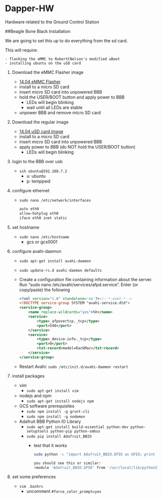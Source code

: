 Dapper-HW
=========

Hardware related to the Ground Control Station


##Beagle Bone Black Installation

We are going to set this up to do everything from the sd card.

This will require:

    - flashing the eMMC to RobertCNelson's modified uBoot
    - installing ubuntu on the uSD card

1. Download the eMMC Flasher image
    - [14.04 eMMC Flasher](http://rcn-ee.net/deb/flasher/trusty/BBB-eMMC-flasher-ubuntu-14.04-2014-04-18-2gb.img.xz)
    - install to a micro SD card
    - insert micro SD card into unpowered BBB
    - hold the USER/BOOT button and apply power to BBB
        - LEDs will begin blinking
        - wait until all LEDs are stable
    - unpower BBB and remove micro SD card

2. Download the regular image
    - [14.04 uSD card image](http://rcn-ee.net/deb/microsd/trusty/bone-ubuntu-14.04-2014-04-18-2gb.img.xz)
    - install to a micro SD card
    - insert micro SD card into unpowered BBB
    - apply power to BBB (do NOT hold the USER/BOOT button)
        - LEDs will begin blinking

3. login to the BBB over usb
    - ```ssh ubuntu@192.168.7.2```
        - u: ubuntu
        - p: temppwd

4. configure ethernet
    - ```sudo nano /etc/network/interfaces```

        ```bash
        auto eth0
        allow-hotplug eth0
        iface eth0 inet static
        ```

5. set hostname
    - ```sudo nano /etc/hostname```
        - gcs or gcs0001

5. configure avahi-daemon
    - ```sudo apt-get install avahi-daemon```
    - ```sudo update-rc.d avahi-daemon defaults```
    - Create a configuration file containing information about the server. Run “sudo nano /etc/avahi/services/afpd.service”. Enter (or copy/paste) the following

        ```xml
        <?xml version="1.0" standalone='no'?><!--*-nxml-*-->
        <!DOCTYPE service-group SYSTEM "avahi-service.dtd">
        <service-group>
            <name replace-wildcards="yes">%h</name>
            <service>
                <type>_afpovertcp._tcp</type>
                <port>548</port>
            </service>
            <service>
                <type>_device-info._tcp</type>
                <port>0</port>
                <txt-record>model=RackMac</txt-record>
            </service>
        </service-group>
        ```
    - Restart Avahi: ```sudo /etc/init.d/avahi-daemon restart```

6. install packages
    - vim
        - ```sudo apt-get install vim```
    - nodejs and npm
        - ```sudo apt-get install nodejs npm```
    - GCS software prerequisites
        - ```sudo npm install -g grunt-cli```
        - ```sudo npm install -g nodemon```
    - Adafruit BBB Python IO Library
        - ```sudo apt-get install build-essential python-dev python-setuptools python-pip python-smbus```
        - ```sudo pip install Adafruit_BBIO```
            - test that it works

                ```bash
                sudo python -c "import Adafruit_BBIO.GPIO as GPIO; print GPIO"

                you should see this or similar:
                <module 'Adafruit_BBIO.GPIO' from '/usr/local/lib/python2.7/dist-packages/Adafruit_BBIO/GPIO.so'>
                ```

6. set some preferences
    - ```vim .bashrc```
        - uncomment ```#force_color_prompt=yes```

